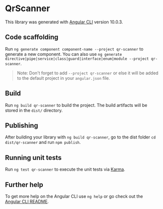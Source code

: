 # QrScanner

This library was generated with [Angular CLI](https://github.com/angular/angular-cli) version 10.0.3.

## Code scaffolding

Run `ng generate component component-name --project qr-scanner` to generate a new component. You can also use `ng generate directive|pipe|service|class|guard|interface|enum|module --project qr-scanner`.
> Note: Don't forget to add `--project qr-scanner` or else it will be added to the default project in your `angular.json` file. 

## Build

Run `ng build qr-scanner` to build the project. The build artifacts will be stored in the `dist/` directory.

## Publishing

After building your library with `ng build qr-scanner`, go to the dist folder `cd dist/qr-scanner` and run `npm publish`.

## Running unit tests

Run `ng test qr-scanner` to execute the unit tests via [Karma](https://karma-runner.github.io).

## Further help

To get more help on the Angular CLI use `ng help` or go check out the [Angular CLI README](https://github.com/angular/angular-cli/blob/master/README.md).
